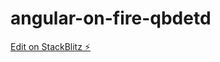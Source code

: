 # angular-on-fire-qbdetd

[Edit on StackBlitz ⚡️](https://stackblitz.com/edit/angular-on-fire-qbdetd)